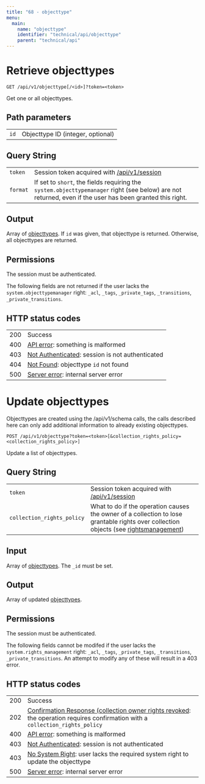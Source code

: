 ```yaml
---
title: "68 - objecttype"
menu:
  main:
    name: "objecttype"
    identifier: "technical/api/objecttype"
    parent: "technical/api"
---
```

# Retrieve objecttypes

    GET /api/v1/objecttype[/<id>]?token=<token>

Get one or all objecttypes.

## Path parameters

|   |   |
|---|---|
| `id` | Objecttype ID (integer, optional) |

## Query String

|   |   |
|---|---|
| `token` | Session token acquired with [/api/v1/session](/en/technical/api/session) |
| `format` | If set to `short`, the fields requiring the `system.objecttypemanager` right (see below) are not returned, even if the user has been granted this right. |

## Output

Array of [objecttypes](/en/technical/types/objecttype). If `id` was given, that objecttype is returned. Otherwise, all
objecttypes are returned.

## Permissions

The session must be authenticated.

The following fields are not returned if the user lacks the `system.objecttypemanager` right:
`_acl`, `_tags`, `_private_tags`, `_transitions`, `_private_transitions`.

## HTTP status codes

|   |   |
|---|---|
| 200 | Success |
| 400 | [API error](/en/technical/errors): something is malformed |
| 403 | [Not Authenticated](/en/technical/errors): session is not authenticated |
| 404 | [Not Found](/en/technical/errors): objecttype `id` not found |
| 500 | [Server error](/en/technical/errors): internal server error |





# Update objecttypes

Objecttypes are created using the /api/v1/schema calls, the calls described
here can only add additional information to already existing objecttypes.

    POST /api/v1/objecttype?token=<token>[&collection_rights_policy=<collection_rights_policy>]

Update a list of objecttypes.

## Query String

|   |   |
|---|---|
| `token` | Session token acquired with [/api/v1/session](/en/technical/api/session) |
| `collection_rights_policy` | What to do if the operation causes the owner of a collection to lose grantable rights over collection objects (see [rightsmanagement](/en/technical/rightsmanagement)) |

## Input

Array of [objecttypes](/en/technical/types/objecttype). The `_id` must be set.

## Output

Array of updated [objecttypes](/en/technical/types/objecttype).

## Permissions

The session must be authenticated.

The following fields cannot be modifed if the user lacks the `system.rights_management` right:
`_acl`, `_tags`, `_private_tags`, `_transitions`, `_private_transitions`.
An attempt to modify any of these will result in a 403 error.

## HTTP status codes

|   |   |
|---|---|
| 200 | Success |
| 202 | [Confirmation Response (collection owner rights revoked](/en/technical/confirmation): the operation requires confirmation with a `collection_rights_policy` |
| 400 | [API error](/en/technical/errors): something is malformed |
| 403 | [Not Authenticated](/en/technical/errors): session is not authenticated |
| 403 | [No System Right](/en/technical/errors): user lacks the required system right to update the objecttype |
| 500 | [Server error](/en/technical/errors): internal server error |
